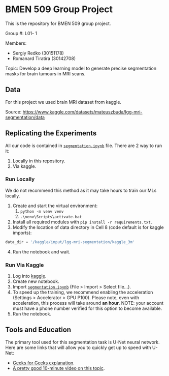 # BMEN 509 Group Project

This is the repository for BMEN 509 group project.

Group #: L01- 1

Members:
- Sergiy Redko (30151178)
- Romanard Tiratira (30142708)

Topic: Develop a deep learning model to generate precise segmentation masks for brain tumours
in MRI scans.

## Data

For this project we used brain MRI dataset from kaggle.

Source: https://www.kaggle.com/datasets/mateuszbuda/lgg-mri-segmentation/data

## Replicating the Experiments

All our code is contained in [`segmentation.ipynb`](./segmentation.ipynb) file. There are 2 way to run it:

1. Locally in this repository.
2. Via kaggle.

### Run Locally

We do not recommend this method as it may take hours to train our MLs locally.

1. Create and start the virtual environment:
    1. `python -m venv venv`
    2. `.\venv\Scripts\activate.bat`
2. Install all required modules with `pip install -r requirements.txt`.
3. Modify the location of data directory in Cell 8 (code default is for kaggle imports):
```python
data_dir = '/kaggle/input/lgg-mri-segmentation/kaggle_3m'
```
4. Run the notebook and wait.

### Run Via Kaggle

1. Log into [kaggle](https://www.kaggle.com/).
2. Create new notebook.
3. Import [`segmentation.ipynb`](./segmentation.ipynb) (File > Import > Select file...).
4. To speed up the training, we recommend enabling the acceleration (Settings > Accelerator > GPU P100). Please note, even with acceleration, this process will take around **an hour**. NOTE: your account must have a phone number verified for this option to become available.
5. Run the notebook.

## Tools and Education

The primary tool used for this segmentation task is U-Net neural network. Here are some links that will allow you to quickly get up to speed with U-Net:
- [Geeks for Geeks explanation](https://www.geeksforgeeks.org/u-net-architecture-explained/).
- [A pretty good 10-minute video on this topic](https://www.geeksforgeeks.org/u-net-architecture-explained/).
